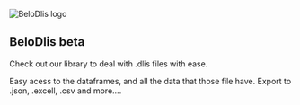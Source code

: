 ![BeloDlis logo](https://github.com/MonumentoSoftware/BeloDlis/blob/be5137b84724f17a9d98aadcefdf338c4dce1204/logo.png)

## BeloDlis beta 
Check out our library to deal with .dlis files with ease.

Easy acess to the dataframes, and all the data that those file have.
Export to .json, .excell, .csv and more....
